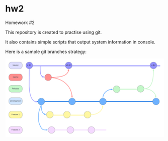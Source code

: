 # hw2
Homework #2

This repository is created to practise using git.

It also contains simple scripts that output system information in console.

Here is a sample git branches strategy:

![This is a sample git branches strategy](/assets/Git-branchaes-strategy.png)
